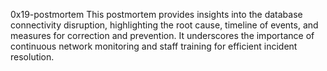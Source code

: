 0x19-postmortem
 This postmortem provides insights into the database connectivity disruption, highlighting the root cause, timeline of events, and measures for correction and prevention. It underscores the importance of continuous network monitoring and staff training for efficient incident resolution.
